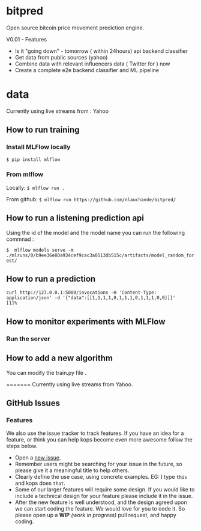 # bitpred
Open source bitcoin price movement prediction engine.

V0.01 - Features
* Is it "going down" - tomorrow ( within 24hours) api backend classifier
* Get data from public sources (yahoo)
* Combine data with relevant influencers data ( Twitter for ) now
* Create a complete e2e backend classifier and ML pipeline

# data 
Currently using live streams from : Yahoo 

## How to run training

### Install MLFlow locally
`$ pip install mlflow`


### From mlflow 

Locally:
`$ mlflow run .`

From github:
`$ mlflow run https://github.com/nlauchande/bitpred/ `



## How to run a listening prediction api
Using the id of the model and the model name you can run the following commnad :

`$  mlflow models serve -m ./mlruns/0/b9ee36e80a934cef9cac3a0513db515c/artifacts/model_random_forest/ `


## How to run a prediction

`curl http://127.0.0.1:5000/invocations -H 'Content-Type: application/json' -d '{"data":[[1,1,1,1,0,1,1,1,0,1,1,1,0,0]]}'                                                                                                            
[1]%`

## How to monitor experiments with MLFlow

### Run the server



## How to add a new algorithm
You can modify the train.py file .

=======
Currently using live streams from Yahoo.
 
## GitHub Issues


### Features

We also use the issue tracker to track features. If you have an idea for a feature, or think you can help kops become even more awesome follow the steps below.

- Open a [new issue](https://github.com/nlauchande/bitpred/issues/new).
- Remember users might be searching for your issue in the future, so please give it a meaningful title to help others.
- Clearly define the use case, using concrete examples. EG: I type `this` and kops does `that`.
- Some of our larger features will require some design. If you would like to include a technical design for your feature please include it in the issue.
- After the new feature is well understood, and the design agreed upon we can start coding the feature. We would love for you to code it. So please open up a **WIP** *(work in progress)* pull request, and happy coding.
